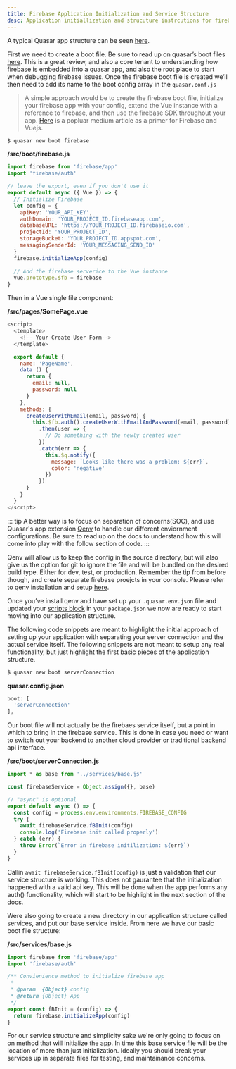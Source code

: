 ```yaml
---
title: Firebase Application Initialization and Service Structure
desc: Application initiallization and strucuture instrcutions for firebase implementation on the Quasar framework.
---
```


A typical Quasar app structure can be seen [here](https://quasar.dev/quasar-cli/cli-documentation/directory-structure). 

First we need to create a boot file. Be sure to read up on quasar’s boot files [here](https://quasar.dev/quasar-cli/cli-documentation/boot-files). This is a great review, and also a core tenant to understanding how firebase is embedded into a quasar app, and also the root place to start when debugging firebase issues. Once the firebase boot file is created we’ll then need to add its name to the boot config array in the `quasar.conf.js`

> A simple approach would be to create the firebase boot file, initialize your firebase app with your config, extend the Vue instance with a reference to firebase, and then use the firebase SDK throughout your app. [Here](https://medium.com/@anas.mammeri/vue-2-firebase-how-to-build-a-vue-app-with-firebase-authentication-system-in-15-minutes-fdce6f289c3c) is a popluar medium article as a primer for Firebase and Vuejs.

```bash
$ quasar new boot firebase
```
**/src/boot/firebase.js**
```js
import firebase from 'firebase/app'
import 'firebase/auth'

// leave the export, even if you don't use it
export default async ({ Vue }) => {
  // Initialize Firebase
  let config = {
    apiKey: 'YOUR_API_KEY',
    authDomain: 'YOUR_PROJECT_ID.firebaseapp.com',
    databaseURL: 'https://YOUR_PROJECT_ID.firebaseio.com',
    projectId: 'YOUR_PROJECT_ID',
    storageBucket: 'YOUR_PROJECT_ID.appspot.com',
    messagingSenderId: 'YOUR_MESSAGING_SEND_ID'
  }
  firebase.initializeApp(config)
  
  // Add the firebase serverice to the Vue instance
  Vue.prototype.$fb = firebase
}
```

Then in a Vue single file component:

**/src/pages/SomePage.vue**
```js
<script>
  <template>
    <!-- Your Create User Form-->
  </template>

  export default {
    name: 'PageName',
    data () {
      return {
        email: null,
        password: null
      }
    },
    methods: {
      createUserWithEmail(email, password) {
        this.$fb.auth().createUserWithEmailAndPassword(email, password)
          .then(user => {
            // Do something with the newly created user
          })
          .catch(err => {
            this.$q.notify({
              message: `Looks like there was a problem: ${err}`,
              color: 'negative'
            })
          })
      }
    }
  }
</script>
```

::: tip
A better way is to focus on separation of concerns(SOC), and use Quasar's app extension [Qenv](https://github.com/quasarframework/app-extension-qenv) to handle our different enviornment configurations. Be sure to read up on the docs to understand how this will come into play with the follow section of code.
:::

Qenv will allow us to keep the config in the source directory, but will also give us the option for git to ignore the file and will be bundled on the desired build type. Either for dev, test, or production. Remember the tip from before though, and create separate firebase proejcts in your console. Please refer to qenv installation and setup [here](https://github.com/quasarframework/app-extension-qenv).

Once you’ve install qenv and have set up your `.quasar.env.json` file and updated your [scripts block](https://github.com/quasarframework/app-extension-qenv#specifying-the-environment) in your `package.json` we now are ready to start moving into our application structure.

The following code snippets are meant to highlight the initial approach of setting up your application with separating your server connection and the actual service itself. The following snippets are not meant to setup any real functionality, but just highlight the first basic pieces of the application structure.

```bash
$ quasar new boot serverConnection
```
**quasar.config.json**
```js
boot: [
  'serverConnection'
],
```
Our boot file will not actually be the firebaes service itself, but a point in which to bring in the firebase service. This is done in case you need or want to switch out your backend to another cloud provider or traditional backend api interface.

**/src/boot/serverConnection.js**
```js
import * as base from '../services/base.js'

const firebaseService = Object.assign({}, base)

// "async" is optional
export default async () => {
  const config = process.env.environments.FIREBASE_CONFIG
  try {
    await firebaseService.fBInit(config)
    console.log('Firebase init called properly')
  } catch (err) {
    throw Error(`Error in firebase initilization: ${err}`)
  }
}
```
Callin `await firebaseService.fBInit(config)` is just a validation that our service structure is working. This does not gaurantee that the initialization happened with a valid api key. This will be done when the app performs any auth() functionality, which will start to be highlight in the next section of the docs.

Were also going to create a new directory in our application structure called services, and put our base service inside.
From here we have our basic boot file structure:

**/src/services/base.js**

```js
import firebase from 'firebase/app'
import 'firebase/auth'

/** Convienience method to initialize firebase app
 *
 * @param  {Object} config
 * @return {Object} App
 */
export const fBInit = (config) => {
  return firebase.initializeApp(config)
}
```

For our service structure and simplicity sake we're only going to focus on on method that will initialize the app. In time this base service file will be the location of more than just initialization. Ideally you should break your services up in separate files for testing, and maintainance concerns.